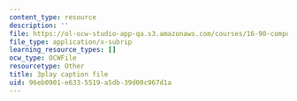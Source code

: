 ```yaml
---
content_type: resource
description: ''
file: https://ol-ocw-studio-app-qa.s3.amazonaws.com/courses/16-90-computational-methods-in-aerospace-engineering-spring-2014/96eb0901e6335519a5db39d00c967d1a_FAKkYN2k_uk.vtt
file_type: application/x-subrip
learning_resource_types: []
ocw_type: OCWFile
resourcetype: Other
title: 3play caption file
uid: 96eb0901-e633-5519-a5db-39d00c967d1a
---
```

